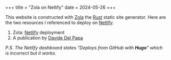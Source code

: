 +++
title = "Zola on Netlify"
date = 2024-05-26
+++

This website is constructed with [Zola](https://www.getzola.org/) the [Rust](https://www.rust-lang.org/) static site generator. Here are the two resources I referenced to deploy on [Netlify](https://www.netlify.com/).

1. Zola: [Netlify](https://www.getzola.org/documentation/deployment/netlify/) deployment
2. A publication by [Davide Del Papa](https://dev.to/davidedelpapa/zola-tutorial-how-to-use-zola-the-rust-based-static-site-generator-for-your-next-small-project-and-deploy-it-on-netlify-375n)

_P.S. The Netlify dashboard states "Deploys from GitHub with **Hugo**" which is incorrect but it works._
